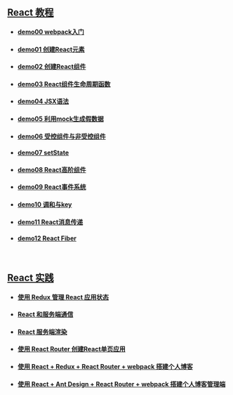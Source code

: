 ## [React 教程](https://github.com/Marco2333/react-demo)

- #### __[demo00 webpack入门](https://github.com/Marco2333/react-demo/tree/master/demo/demo00%20webpack)__

- #### __[demo01 创建React元素](https://github.com/Marco2333/react-demo/tree/master/demo/demo01%20React%20%E5%85%83%E7%B4%A0)__

- #### __[demo02 创建React组件](https://github.com/Marco2333/react-demo/tree/master/demo/demo02%20React%20%E7%BB%84%E4%BB%B6)__

- #### __[demo03 React组件生命周期函数](https://github.com/Marco2333/react-demo/tree/master/demo/demo03%20%E7%94%9F%E5%91%BD%E5%91%A8%E6%9C%9F)__

- #### __[demo04 JSX语法](https://github.com/Marco2333/react-demo/tree/master/demo/demo04%20JSX)__

- #### __[demo05 利用mock生成假数据](https://github.com/Marco2333/react-demo/tree/master/demo/demo05%20mock)__

- #### __[demo06 受控组件与非受控组件](https://github.com/Marco2333/react-demo/tree/master/demo/demo06%20(%E9%9D%9E)%E5%8F%97%E6%8E%A7%E7%BB%84%E4%BB%B6)__

- #### __[demo07 setState](https://github.com/Marco2333/react-demo/tree/master/demo/demo07%20setState)__

- #### __[demo08 React高阶组件](https://github.com/Marco2333/react-demo/tree/master/demo/demo08%20%E9%AB%98%E9%98%B6%E7%BB%84%E4%BB%B6)__

- #### __[demo09 React事件系统](https://github.com/Marco2333/react-demo/tree/master/demo/demo09%20%E4%BA%8B%E4%BB%B6%E7%B3%BB%E7%BB%9F)__

- #### __[demo10 调和与key](https://github.com/Marco2333/react-demo/tree/master/demo/demo10%20%E8%B0%83%E5%92%8C%E4%B8%8Ekey)__

- #### __[demo11 React消息传递](https://github.com/Marco2333/react-demo/tree/master/demo/demo11%20%E6%B6%88%E6%81%AF%E4%BC%A0%E9%80%92)__

- #### __[demo12 React Fiber](https://github.com/Marco2333/react-demo/tree/master/demo/demo13%20Fiber)__

<br>

## [React 实践](https://github.com/Marco2333/react-projects)

- #### __[使用 Redux 管理 React 应用状态](https://github.com/Marco2333/react-projects/tree/master/todo)__

- #### __[React 和服务端通信](https://github.com/Marco2333/react-projects/tree/master/weather)__

- #### __[React 服务端渲染](https://github.com/Marco2333/react-projects/tree/master/ssr)__

- #### __[使用 React Router 创建React单页应用](https://github.com/Marco2333/react-projects/tree/master/router)__

- #### __[使用 React + Redux + React Router + webpack 搭建个人博客](https://github.com/Marco2333/react-projects/tree/master/blog)__

- #### __[使用 React + Ant Design + React Router + webpack 搭建个人博客管理端](https://github.com/Marco2333/react-projects/tree/master/admin)__